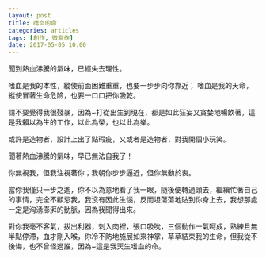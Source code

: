 ```yaml
---
layout: post
title: 嗜血的命
categories: articles
tags: [創作, 微寫作]
date: 2017-05-05 10:00
---
```


聞到熱血沸騰的氣味，已經失去理性。

嗜血是我的本性，縱使前面困難重重，也要一步步向你靠近；
嗜血是我的天命，縱使冒著生命危險，也要一口口把你吸乾。

請不要覺得我很殘暴，因為~打從出生到現在，都是如此狂妄又貪婪地暢飲著，這是我賴以為生的工作，以此為榮，也以此為樂。

或許是造物者，設計上出了點瑕疵，又或者是造物者，對我開個小玩笑。

聞著熱血沸騰的氣味，早已無法自我了！

你無視我，但我注視著你；我朝你步步逼近，但你無動於衷。

當你我僅只一步之遙，你不以為意地看了我一眼，隨後便轉過頭去，繼續忙著自己的事情，完全不顧忌我，我沒有因此生惱，反而坦蕩蕩地貼到你身上去，我想那處一定是洶湧澎湃的動脈，因為我聞得出來。

對你我毫不客氣，拔出利器，刺入肉裡，張口吸吮，三個動作一氣呵成，熟練且無半點停滯，血才剛入喉，你冷不防地施展如來神掌，草草結束我的生命，但我從不後悔，也不曾怪過誰，因為~這是我天生嗜血的命。